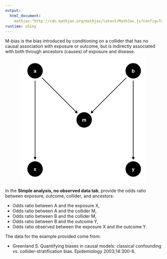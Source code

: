 ```yaml
---
output: 
  html_document:
    mathjax:"http://cdn.mathjax.org/mathjax/latest/MathJax.js?config=TeX-AMS-MML_HTMLorMML"
runtime: shiny
---
```

M-bias is the bias introduced by conditioning on a collider that has no causal
association with exposure or outcome, but is indirectly associated with both
through ancestors (causes) of exposure and disease.

<center>
<img src="mbias.png" width="400"/>
</center>

In the **Simple analysis, no observed data tab**, provide the odds ratio between
exposure, outcome, collider, and ancestors:

- Odds ratio between A and the exposure X,
- Odds ratio between A and the collider M,
- Odds ratio between B and the collider M,
- Odds ratio between B and the outcome Y,
- Odds ratio observed between the exposure X and the outcome Y.

The data for the example provided come from:

- Greenland S. Quantifying biases in causal models: classical confounding vs.
  collider-stratification bias. Epidemiology 2003;14:300-6.
